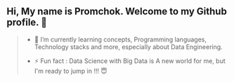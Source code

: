 ## Hi, My name is Promchok. Welcome to my Github profile. 👋






> - 🌱 I’m currently learning concepts, Programming languages, Technology stacks and more, especially about Data Engineering.
> 
> - ⚡ Fun fact : Data Science with Big Data is A new world for me, but I'm ready to jump in !!! 😇
<!--
**Promchok-i/promchok-i** is a ✨ _special_ ✨ repository because its `README.md` (this file) appears on your GitHub profile.

Here are some ideas to get you started:

- 🔭 I’m currently working on ...

- 👯 I’m looking to collaborate on ...
- 🤔 I’m looking for help with ...
- 💬 Ask me about ...
- 📫 How to reach me: ...
- 😄 Pronouns: ...

-->
